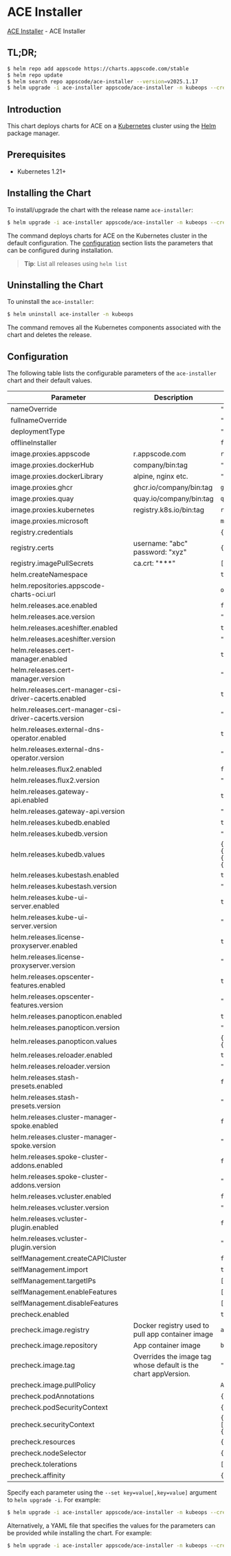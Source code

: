 # ACE Installer

[ACE Installer](https://github.com/appscode-cloud/installer) - ACE Installer

## TL;DR;

```bash
$ helm repo add appscode https://charts.appscode.com/stable
$ helm repo update
$ helm search repo appscode/ace-installer --version=v2025.1.17
$ helm upgrade -i ace-installer appscode/ace-installer -n kubeops --create-namespace --version=v2025.1.17
```

## Introduction

This chart deploys charts for ACE on a [Kubernetes](http://kubernetes.io) cluster using the [Helm](https://helm.sh) package manager.

## Prerequisites

- Kubernetes 1.21+

## Installing the Chart

To install/upgrade the chart with the release name `ace-installer`:

```bash
$ helm upgrade -i ace-installer appscode/ace-installer -n kubeops --create-namespace --version=v2025.1.17
```

The command deploys charts for ACE on the Kubernetes cluster in the default configuration. The [configuration](#configuration) section lists the parameters that can be configured during installation.

> **Tip**: List all releases using `helm list`

## Uninstalling the Chart

To uninstall the `ace-installer`:

```bash
$ helm uninstall ace-installer -n kubeops
```

The command removes all the Kubernetes components associated with the chart and deletes the release.

## Configuration

The following table lists the configurable parameters of the `ace-installer` chart and their default values.

|                       Parameter                       |                          Description                           |                                                                                                                                                                           Default                                                                                                                                                                            |
|-------------------------------------------------------|----------------------------------------------------------------|--------------------------------------------------------------------------------------------------------------------------------------------------------------------------------------------------------------------------------------------------------------------------------------------------------------------------------------------------------------|
| nameOverride                                          |                                                                | <code>""</code>                                                                                                                                                                                                                                                                                                                                              |
| fullnameOverride                                      |                                                                | <code>""</code>                                                                                                                                                                                                                                                                                                                                              |
| deploymentType                                        |                                                                | <code>""</code>                                                                                                                                                                                                                                                                                                                                              |
| offlineInstaller                                      |                                                                | <code>false</code>                                                                                                                                                                                                                                                                                                                                           |
| image.proxies.appscode                                | r.appscode.com                                                 | <code>r.appscode.com</code>                                                                                                                                                                                                                                                                                                                                  |
| image.proxies.dockerHub                               | company/bin:tag                                                | <code>""</code>                                                                                                                                                                                                                                                                                                                                              |
| image.proxies.dockerLibrary                           | alpine, nginx etc.                                             | <code>""</code>                                                                                                                                                                                                                                                                                                                                              |
| image.proxies.ghcr                                    | ghcr.io/company/bin:tag                                        | <code>ghcr.io</code>                                                                                                                                                                                                                                                                                                                                         |
| image.proxies.quay                                    | quay.io/company/bin:tag                                        | <code>quay.io</code>                                                                                                                                                                                                                                                                                                                                         |
| image.proxies.kubernetes                              | registry.k8s.io/bin:tag                                        | <code>registry.k8s.io</code>                                                                                                                                                                                                                                                                                                                                 |
| image.proxies.microsoft                               |                                                                | <code>mcr.microsoft.com</code>                                                                                                                                                                                                                                                                                                                               |
| registry.credentials                                  |                                                                | <code>{}</code>                                                                                                                                                                                                                                                                                                                                              |
| registry.certs                                        | username: "abc" password: "xyz"                                | <code>{}</code>                                                                                                                                                                                                                                                                                                                                              |
| registry.imagePullSecrets                             | ca.crt: "***"                                                  | <code>[]</code>                                                                                                                                                                                                                                                                                                                                              |
| helm.createNamespace                                  |                                                                | <code>true</code>                                                                                                                                                                                                                                                                                                                                            |
| helm.repositories.appscode-charts-oci.url             |                                                                | <code>oci://ghcr.io/appscode-charts</code>                                                                                                                                                                                                                                                                                                                   |
| helm.releases.ace.enabled                             |                                                                | <code>false</code>                                                                                                                                                                                                                                                                                                                                           |
| helm.releases.ace.version                             |                                                                | <code>"v2025.1.17"</code>                                                                                                                                                                                                                                                                                                                                    |
| helm.releases.aceshifter.enabled                      |                                                                | <code>true</code>                                                                                                                                                                                                                                                                                                                                            |
| helm.releases.aceshifter.version                      |                                                                | <code>"v2025.1.17"</code>                                                                                                                                                                                                                                                                                                                                    |
| helm.releases.cert-manager.enabled                    |                                                                | <code>true</code>                                                                                                                                                                                                                                                                                                                                            |
| helm.releases.cert-manager.version                    |                                                                | <code>"v1.15.4"</code>                                                                                                                                                                                                                                                                                                                                       |
| helm.releases.cert-manager-csi-driver-cacerts.enabled |                                                                | <code>true</code>                                                                                                                                                                                                                                                                                                                                            |
| helm.releases.cert-manager-csi-driver-cacerts.version |                                                                | <code>"v2024.10.17"</code>                                                                                                                                                                                                                                                                                                                                   |
| helm.releases.external-dns-operator.enabled           |                                                                | <code>true</code>                                                                                                                                                                                                                                                                                                                                            |
| helm.releases.external-dns-operator.version           |                                                                | <code>"v2024.4.19"</code>                                                                                                                                                                                                                                                                                                                                    |
| helm.releases.flux2.enabled                           |                                                                | <code>false</code>                                                                                                                                                                                                                                                                                                                                           |
| helm.releases.flux2.version                           |                                                                | <code>"2.13.0"</code>                                                                                                                                                                                                                                                                                                                                        |
| helm.releases.gateway-api.enabled                     |                                                                | <code>true</code>                                                                                                                                                                                                                                                                                                                                            |
| helm.releases.gateway-api.version                     |                                                                | <code>"v1.1.0"</code>                                                                                                                                                                                                                                                                                                                                        |
| helm.releases.kubedb.enabled                          |                                                                | <code>true</code>                                                                                                                                                                                                                                                                                                                                            |
| helm.releases.kubedb.version                          |                                                                | <code>"v2024.12.18"</code>                                                                                                                                                                                                                                                                                                                                   |
| helm.releases.kubedb.values                           |                                                                | <code>{"kubedb-autoscaler":{"enabled":true},"kubedb-catalog":{"enabled":true},"kubedb-dashboard":{"enabled":false},"kubedb-kubestash-catalog":{"enabled":true},"kubedb-metrics":{"enabled":false},"kubedb-ops-manager":{"enabled":true},"kubedb-provisioner":{"enabled":true},"kubedb-schema-manager":{"enabled":false},"sidekick":{"enabled":false}}</code> |
| helm.releases.kubestash.enabled                       |                                                                | <code>true</code>                                                                                                                                                                                                                                                                                                                                            |
| helm.releases.kubestash.version                       |                                                                | <code>"v2024.12.9"</code>                                                                                                                                                                                                                                                                                                                                    |
| helm.releases.kube-ui-server.enabled                  |                                                                | <code>true</code>                                                                                                                                                                                                                                                                                                                                            |
| helm.releases.kube-ui-server.version                  |                                                                | <code>"v2025.1.17"</code>                                                                                                                                                                                                                                                                                                                                    |
| helm.releases.license-proxyserver.enabled             |                                                                | <code>true</code>                                                                                                                                                                                                                                                                                                                                            |
| helm.releases.license-proxyserver.version             |                                                                | <code>"v2024.10.7"</code>                                                                                                                                                                                                                                                                                                                                    |
| helm.releases.opscenter-features.enabled              |                                                                | <code>true</code>                                                                                                                                                                                                                                                                                                                                            |
| helm.releases.opscenter-features.version              |                                                                | <code>"v2025.1.17"</code>                                                                                                                                                                                                                                                                                                                                    |
| helm.releases.panopticon.enabled                      |                                                                | <code>true</code>                                                                                                                                                                                                                                                                                                                                            |
| helm.releases.panopticon.version                      |                                                                | <code>"v2024.11.8"</code>                                                                                                                                                                                                                                                                                                                                    |
| helm.releases.panopticon.values                       |                                                                | <code>{"monitoring":{"agent":"prometheus.io/operator","enabled":true,"serviceMonitor":{"labels":{"release":"kube-prometheus-stack"}}}}</code>                                                                                                                                                                                                                |
| helm.releases.reloader.enabled                        |                                                                | <code>true</code>                                                                                                                                                                                                                                                                                                                                            |
| helm.releases.reloader.version                        |                                                                | <code>"1.0.79"</code>                                                                                                                                                                                                                                                                                                                                        |
| helm.releases.stash-presets.enabled                   |                                                                | <code>false</code>                                                                                                                                                                                                                                                                                                                                           |
| helm.releases.stash-presets.version                   |                                                                | <code>"v2025.1.17"</code>                                                                                                                                                                                                                                                                                                                                    |
| helm.releases.cluster-manager-spoke.enabled           |                                                                | <code>false</code>                                                                                                                                                                                                                                                                                                                                           |
| helm.releases.cluster-manager-spoke.version           |                                                                | <code>"v2024.9.30"</code>                                                                                                                                                                                                                                                                                                                                    |
| helm.releases.spoke-cluster-addons.enabled            |                                                                | <code>false</code>                                                                                                                                                                                                                                                                                                                                           |
| helm.releases.spoke-cluster-addons.version            |                                                                | <code>"v2024.7.10"</code>                                                                                                                                                                                                                                                                                                                                    |
| helm.releases.vcluster.enabled                        |                                                                | <code>false</code>                                                                                                                                                                                                                                                                                                                                           |
| helm.releases.vcluster.version                        |                                                                | <code>"0.20.0"</code>                                                                                                                                                                                                                                                                                                                                        |
| helm.releases.vcluster-plugin.enabled                 |                                                                | <code>false</code>                                                                                                                                                                                                                                                                                                                                           |
| helm.releases.vcluster-plugin.version                 |                                                                | <code>"v0.0.2"</code>                                                                                                                                                                                                                                                                                                                                        |
| selfManagement.createCAPICluster                      |                                                                | <code>false</code>                                                                                                                                                                                                                                                                                                                                           |
| selfManagement.import                                 |                                                                | <code>true</code>                                                                                                                                                                                                                                                                                                                                            |
| selfManagement.targetIPs                              |                                                                | <code>[]</code>                                                                                                                                                                                                                                                                                                                                              |
| selfManagement.enableFeatures                         |                                                                | <code>[]</code>                                                                                                                                                                                                                                                                                                                                              |
| selfManagement.disableFeatures                        |                                                                | <code>[]</code>                                                                                                                                                                                                                                                                                                                                              |
| precheck.enabled                                      |                                                                | <code>true</code>                                                                                                                                                                                                                                                                                                                                            |
| precheck.image.registry                               | Docker registry used to pull app container image               | <code>appscode</code>                                                                                                                                                                                                                                                                                                                                        |
| precheck.image.repository                             | App container image                                            | <code>b3</code>                                                                                                                                                                                                                                                                                                                                              |
| precheck.image.tag                                    | Overrides the image tag whose default is the chart appVersion. | <code>""</code>                                                                                                                                                                                                                                                                                                                                              |
| precheck.image.pullPolicy                             |                                                                | <code>Always</code>                                                                                                                                                                                                                                                                                                                                          |
| precheck.podAnnotations                               |                                                                | <code>{}</code>                                                                                                                                                                                                                                                                                                                                              |
| precheck.podSecurityContext                           |                                                                | <code>{}</code>                                                                                                                                                                                                                                                                                                                                              |
| precheck.securityContext                              |                                                                | <code>{"allowPrivilegeEscalation":false,"capabilities":{"drop":["ALL"]},"readOnlyRootFilesystem":true,"runAsNonRoot":true,"runAsUser":65534,"seccompProfile":{"type":"RuntimeDefault"}}</code>                                                                                                                                                               |
| precheck.resources                                    |                                                                | <code>{}</code>                                                                                                                                                                                                                                                                                                                                              |
| precheck.nodeSelector                                 |                                                                | <code>{}</code>                                                                                                                                                                                                                                                                                                                                              |
| precheck.tolerations                                  |                                                                | <code>[]</code>                                                                                                                                                                                                                                                                                                                                              |
| precheck.affinity                                     |                                                                | <code>{}</code>                                                                                                                                                                                                                                                                                                                                              |


Specify each parameter using the `--set key=value[,key=value]` argument to `helm upgrade -i`. For example:

```bash
$ helm upgrade -i ace-installer appscode/ace-installer -n kubeops --create-namespace --version=v2025.1.17 --set image.proxies.appscode=r.appscode.com
```

Alternatively, a YAML file that specifies the values for the parameters can be provided while
installing the chart. For example:

```bash
$ helm upgrade -i ace-installer appscode/ace-installer -n kubeops --create-namespace --version=v2025.1.17 --values values.yaml
```
